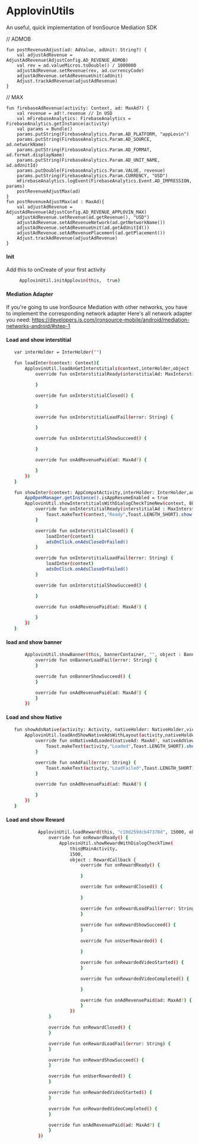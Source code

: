 # ApplovinUtils
An useful, quick implementation of IronSource Mediation SDK


<!-- GETTING STARTED -->

// ADMOB

    fun postRevenueAdjust(ad: AdValue, adUnit: String?) {
        val adjustAdRevenue = AdjustAdRevenue(AdjustConfig.AD_REVENUE_ADMOB)
        val rev = ad.valueMicros.toDouble() / 1000000
        adjustAdRevenue.setRevenue(rev, ad.currencyCode)
        adjustAdRevenue.setAdRevenueUnit(adUnit)
        Adjust.trackAdRevenue(adjustAdRevenue)
    }
    
// MAX

    fun firebaseAdRevenue(activity: Context, ad: MaxAd?) {
        val revenue = ad!!.revenue // In USD
        val mFirebaseAnalytics: FirebaseAnalytics = FirebaseAnalytics.getInstance(activity)
        val params = Bundle()
        params.putString(FirebaseAnalytics.Param.AD_PLATFORM, "appLovin")
        params.putString(FirebaseAnalytics.Param.AD_SOURCE, ad.networkName)
        params.putString(FirebaseAnalytics.Param.AD_FORMAT, ad.format.displayName)
        params.putString(FirebaseAnalytics.Param.AD_UNIT_NAME, ad.adUnitId)
        params.putDouble(FirebaseAnalytics.Param.VALUE, revenue)
        params.putString(FirebaseAnalytics.Param.CURRENCY, "USD")
        mFirebaseAnalytics.logEvent(FirebaseAnalytics.Event.AD_IMPRESSION, params)
        postRevenueAdjustMax(ad)
    }
    fun postRevenueAdjustMax(ad : MaxAd){
        val adjustAdRevenue = AdjustAdRevenue(AdjustConfig.AD_REVENUE_APPLOVIN_MAX)
        adjustAdRevenue.setRevenue(ad.getRevenue(), "USD")
        adjustAdRevenue.setAdRevenueNetwork(ad.getNetworkName())
        adjustAdRevenue.setAdRevenueUnit(ad.getAdUnitId())
        adjustAdRevenue.setAdRevenuePlacement(ad.getPlacement())
        Adjust.trackAdRevenue(adjustAdRevenue)
    }
#### Init
Add this to onCreate of your first activity
 ```sh
      ApplovinUtil.initApplovin(this,  true)
 ```
 #### Mediation Adapter
 
 If you're going to use IronSource Mediation with other networks, you have to implement the corresponding network adapter
 Here's all network adapter you need:
 https://developers.is.com/ironsource-mobile/android/mediation-networks-android/#step-1
#### Load and show interstitial
 ```sh
	var interHolder = InterHolder("")

    fun loadInter(context: Context){
        ApplovinUtil.loadAnGetInterstitials(context,interHolder,object : InterstititialCallbackNew{
            override fun onInterstitialReady(interstitialAd: MaxInterstitialAd) {

            }

            override fun onInterstitialClosed() {

            }

            override fun onInterstitialLoadFail(error: String) {

            }

            override fun onInterstitialShowSucceed() {

            }

            override fun onAdRevenuePaid(ad: MaxAd?) {

            }
        })
    }

    fun showInter(context: AppCompatActivity,interHolder: InterHolder,adsOnClick: AdsOnClick){
        AppOpenManager.getInstance().isAppResumeEnabled = true
        ApplovinUtil.showInterstitialsWithDialogCheckTimeNew(context, 800,interHolder ,object : InterstititialCallbackNew {
            override fun onInterstitialReady(interstitialAd : MaxInterstitialAd) {
                Toast.makeText(context,"Ready",Toast.LENGTH_SHORT).show()
            }

            override fun onInterstitialClosed() {
                loadInter(context)
                adsOnClick.onAdsCloseOrFailed()
            }

            override fun onInterstitialLoadFail(error: String) {
                loadInter(context)
                adsOnClick.onAdsCloseOrFailed()
            }

            override fun onInterstitialShowSucceed() {

            }

            override fun onAdRevenuePaid(ad: MaxAd?) {

            }
        })
    }
 ```
#### load and show banner
 ```sh
        ApplovinUtil.showBanner(this, bannerContainer, "", object : BannerCallback {
            override fun onBannerLoadFail(error: String) {
            }

            override fun onBannerShowSucceed() {
            }

            override fun onAdRevenuePaid(ad: MaxAd?) {
            }
        })
 ```
 #### Load and show Native

 ```sh
    fun showAdsNative(activity: Activity, nativeHolder: NativeHolder,viewGroup: ViewGroup){
        ApplovinUtil.loadAndShowNativeAdsWithLayout(activity,nativeHolder,R.layout.native_custom_ad_view,viewGroup,GoogleENative.UNIFIED_MEDIUM,object : NativeCallBackNew{
            override fun onNativeAdLoaded(nativeAd: MaxAd?, nativeAdView: MaxNativeAdView?) {
                Toast.makeText(activity,"Loaded",Toast.LENGTH_SHORT).show()
            }

            override fun onAdFail(error: String) {
                Toast.makeText(activity,"LoadFailed",Toast.LENGTH_SHORT).show()
            }

            override fun onAdRevenuePaid(ad: MaxAd?) {

            }
        })
    }
  ```

#### Load and show Reward
```sh
            ApplovinUtil.loadReward(this, "c10d259dcb47378d", 15000, object : RewardCallback {
                override fun onRewardReady() {
                    ApplovinUtil.showRewardWithDialogCheckTime(
                        this@MainActivity,
                        1500,
                        object : RewardCallback {
                            override fun onRewardReady() {

                            }

                            override fun onRewardClosed() {
      
                            }

                            override fun onRewardLoadFail(error: String) {
                            }

                            override fun onRewardShowSucceed() {
                            }

                            override fun onUserRewarded() {

                            }

                            override fun onRewardedVideoStarted() {
                            }

                            override fun onRewardedVideoCompleted() {

                            }

                            override fun onAdRevenuePaid(ad: MaxAd?) {
                            }
                        })
                }

                override fun onRewardClosed() {
                }

                override fun onRewardLoadFail(error: String) {
                }

                override fun onRewardShowSucceed() {
                }

                override fun onUserRewarded() {
                }

                override fun onRewardedVideoStarted() {
                }

                override fun onRewardedVideoCompleted() {
                }

                override fun onAdRevenuePaid(ad: MaxAd?) {
                }
            })
```
